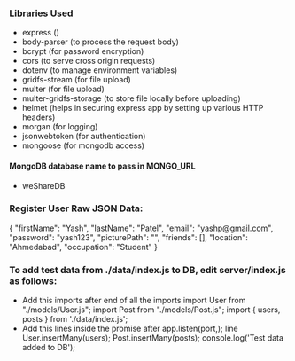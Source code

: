 ### Libraries Used
+ express ()
+ body-parser (to process the request body)
+ bcrypt (for password encryption)
+ cors (to serve cross origin requests)
+ dotenv (to manage environment variables)
+ gridfs-stream (for file upload)
+ multer (for file upload)
+ multer-gridfs-storage (to store file locally before uploading)
+ helmet (helps in securing express app by setting up various HTTP headers)
+ morgan (for logging)
+ jsonwebtoken (for authentication)
+ mongoose (for mongodb access)

#### MongoDB database name to pass in MONGO_URL
+ weShareDB

### Register User Raw JSON Data:
{
    "firstName": "Yash",
    "lastName": "Patel",
    "email": "yashp@gmail.com",
    "password": "yash123",
    "picturePath": "",
    "friends": [],
    "location": "Ahmedabad",
    "occupation": "Student"
}

### To add test data from ./data/index.js to DB, edit server/index.js as follows:
+ Add this imports after end of all the imports
    import User from "./models/User.js";
    import Post from "./models/Post.js";
    import { users, posts } from './data/index.js';
+ Add this lines inside the promise after app.listen(port,); line
    User.insertMany(users);
    Post.insertMany(posts);
    console.log('Test data added to DB');
